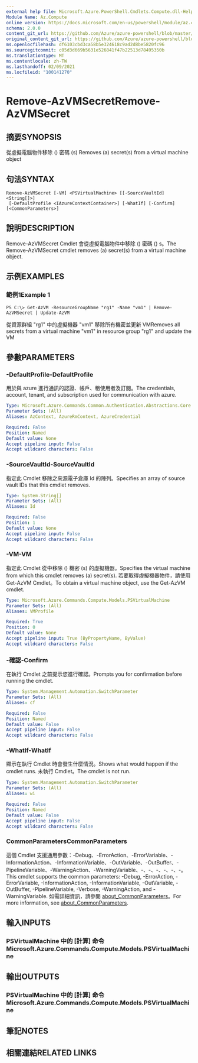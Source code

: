 ```yaml
---
external help file: Microsoft.Azure.PowerShell.Cmdlets.Compute.dll-Help.xml
Module Name: Az.Compute
online version: https://docs.microsoft.com/en-us/powershell/module/az.compute/remove-azvmsecret
schema: 2.0.0
content_git_url: https://github.com/Azure/azure-powershell/blob/master/src/Compute/Compute/help/Remove-AzVMSecret.md
original_content_git_url: https://github.com/Azure/azure-powershell/blob/master/src/Compute/Compute/help/Remove-AzVMSecret.md
ms.openlocfilehash: df6103cbd3ca58b5e324618c9ad2d8be5820fc96
ms.sourcegitcommit: c05d3d669b5631e526841f47b22513d78495350b
ms.translationtype: MT
ms.contentlocale: zh-TW
ms.lasthandoff: 02/09/2021
ms.locfileid: "100141270"
---
```

# <span data-ttu-id="dc5c5-101">Remove-AzVMSecret</span><span class="sxs-lookup"><span data-stu-id="dc5c5-101">Remove-AzVMSecret</span></span>

## <span data-ttu-id="dc5c5-102">摘要</span><span class="sxs-lookup"><span data-stu-id="dc5c5-102">SYNOPSIS</span></span>
<span data-ttu-id="dc5c5-103">從虛擬電腦物件移除 () 密碼 (s) </span><span class="sxs-lookup"><span data-stu-id="dc5c5-103">Removes (a) secret(s) from a virtual machine object</span></span>

## <span data-ttu-id="dc5c5-104">句法</span><span class="sxs-lookup"><span data-stu-id="dc5c5-104">SYNTAX</span></span>

```
Remove-AzVMSecret [-VM] <PSVirtualMachine> [[-SourceVaultId] <String[]>]
 [-DefaultProfile <IAzureContextContainer>] [-WhatIf] [-Confirm] [<CommonParameters>]
```

## <span data-ttu-id="dc5c5-105">說明</span><span class="sxs-lookup"><span data-stu-id="dc5c5-105">DESCRIPTION</span></span>
<span data-ttu-id="dc5c5-106">Remove-AzVMSecret Cmdlet 會從虛擬電腦物件中移除 () 密碼 () s。</span><span class="sxs-lookup"><span data-stu-id="dc5c5-106">The Remove-AzVMSecret cmdlet removes (a) secret(s) from a virtual machine object.</span></span>

## <span data-ttu-id="dc5c5-107">示例</span><span class="sxs-lookup"><span data-stu-id="dc5c5-107">EXAMPLES</span></span>

### <span data-ttu-id="dc5c5-108">範例1</span><span class="sxs-lookup"><span data-stu-id="dc5c5-108">Example 1</span></span>
```
PS C:\> Get-AzVM -ResourceGroupName "rg1" -Name "vm1" | Remove-AzVMSecret | Update-AzVM
```

<span data-ttu-id="dc5c5-109">從資源群組 "rg1" 中的虛擬機器 "vm1" 移除所有機密並更新 VM</span><span class="sxs-lookup"><span data-stu-id="dc5c5-109">Removes all secrets from a virtual machine "vm1" in resource group "rg1" and update the VM</span></span>

## <span data-ttu-id="dc5c5-110">參數</span><span class="sxs-lookup"><span data-stu-id="dc5c5-110">PARAMETERS</span></span>

### <span data-ttu-id="dc5c5-111">-DefaultProfile</span><span class="sxs-lookup"><span data-stu-id="dc5c5-111">-DefaultProfile</span></span>
<span data-ttu-id="dc5c5-112">用於與 azure 進行通訊的認證、帳戶、租使用者及訂閱。</span><span class="sxs-lookup"><span data-stu-id="dc5c5-112">The credentials, account, tenant, and subscription used for communication with azure.</span></span>

```yaml
Type: Microsoft.Azure.Commands.Common.Authentication.Abstractions.Core.IAzureContextContainer
Parameter Sets: (All)
Aliases: AzContext, AzureRmContext, AzureCredential

Required: False
Position: Named
Default value: None
Accept pipeline input: False
Accept wildcard characters: False
```

### <span data-ttu-id="dc5c5-113">-SourceVaultId</span><span class="sxs-lookup"><span data-stu-id="dc5c5-113">-SourceVaultId</span></span>
<span data-ttu-id="dc5c5-114">指定此 Cmdlet 移除之來源電子倉庫 Id 的陣列。</span><span class="sxs-lookup"><span data-stu-id="dc5c5-114">Specifies an array of source vault IDs that this cmdlet removes.</span></span>

```yaml
Type: System.String[]
Parameter Sets: (All)
Aliases: Id

Required: False
Position: 1
Default value: None
Accept pipeline input: False
Accept wildcard characters: False
```

### <span data-ttu-id="dc5c5-115">-VM</span><span class="sxs-lookup"><span data-stu-id="dc5c5-115">-VM</span></span>
<span data-ttu-id="dc5c5-116">指定此 Cmdlet 從中移除 () 機密 (s) 的虛擬機器。</span><span class="sxs-lookup"><span data-stu-id="dc5c5-116">Specifies the virtual machine from which this cmdlet removes (a) secret(s).</span></span>
<span data-ttu-id="dc5c5-117">若要取得虛擬機器物件，請使用 Get-AzVM Cmdlet。</span><span class="sxs-lookup"><span data-stu-id="dc5c5-117">To obtain a virtual machine object, use the Get-AzVM cmdlet.</span></span>

```yaml
Type: Microsoft.Azure.Commands.Compute.Models.PSVirtualMachine
Parameter Sets: (All)
Aliases: VMProfile

Required: True
Position: 0
Default value: None
Accept pipeline input: True (ByPropertyName, ByValue)
Accept wildcard characters: False
```

### <span data-ttu-id="dc5c5-118">-確認</span><span class="sxs-lookup"><span data-stu-id="dc5c5-118">-Confirm</span></span>
<span data-ttu-id="dc5c5-119">在執行 Cmdlet 之前提示您進行確認。</span><span class="sxs-lookup"><span data-stu-id="dc5c5-119">Prompts you for confirmation before running the cmdlet.</span></span>

```yaml
Type: System.Management.Automation.SwitchParameter
Parameter Sets: (All)
Aliases: cf

Required: False
Position: Named
Default value: False
Accept pipeline input: False
Accept wildcard characters: False
```

### <span data-ttu-id="dc5c5-120">-WhatIf</span><span class="sxs-lookup"><span data-stu-id="dc5c5-120">-WhatIf</span></span>
<span data-ttu-id="dc5c5-121">顯示在執行 Cmdlet 時會發生什麼情況。</span><span class="sxs-lookup"><span data-stu-id="dc5c5-121">Shows what would happen if the cmdlet runs.</span></span>
<span data-ttu-id="dc5c5-122">未執行 Cmdlet。</span><span class="sxs-lookup"><span data-stu-id="dc5c5-122">The cmdlet is not run.</span></span>

```yaml
Type: System.Management.Automation.SwitchParameter
Parameter Sets: (All)
Aliases: wi

Required: False
Position: Named
Default value: False
Accept pipeline input: False
Accept wildcard characters: False
```

### <span data-ttu-id="dc5c5-123">CommonParameters</span><span class="sxs-lookup"><span data-stu-id="dc5c5-123">CommonParameters</span></span>
<span data-ttu-id="dc5c5-124">這個 Cmdlet 支援通用參數：-Debug、-ErrorAction、-ErrorVariable、-InformationAction、-InformationVariable、-OutVariable、-OutBuffer、-PipelineVariable、-WarningAction、-WarningVariable、-、-、-、-、-、-。</span><span class="sxs-lookup"><span data-stu-id="dc5c5-124">This cmdlet supports the common parameters: -Debug, -ErrorAction, -ErrorVariable, -InformationAction, -InformationVariable, -OutVariable, -OutBuffer, -PipelineVariable, -Verbose, -WarningAction, and -WarningVariable.</span></span> <span data-ttu-id="dc5c5-125">如需詳細資訊，請參閱 [about_CommonParameters](http://go.microsoft.com/fwlink/?LinkID=113216)。</span><span class="sxs-lookup"><span data-stu-id="dc5c5-125">For more information, see [about_CommonParameters](http://go.microsoft.com/fwlink/?LinkID=113216).</span></span>

## <span data-ttu-id="dc5c5-126">輸入</span><span class="sxs-lookup"><span data-stu-id="dc5c5-126">INPUTS</span></span>

### <span data-ttu-id="dc5c5-127">PSVirtualMachine 中的 [計算] 命令</span><span class="sxs-lookup"><span data-stu-id="dc5c5-127">Microsoft.Azure.Commands.Compute.Models.PSVirtualMachine</span></span>

## <span data-ttu-id="dc5c5-128">輸出</span><span class="sxs-lookup"><span data-stu-id="dc5c5-128">OUTPUTS</span></span>

### <span data-ttu-id="dc5c5-129">PSVirtualMachine 中的 [計算] 命令</span><span class="sxs-lookup"><span data-stu-id="dc5c5-129">Microsoft.Azure.Commands.Compute.Models.PSVirtualMachine</span></span>

## <span data-ttu-id="dc5c5-130">筆記</span><span class="sxs-lookup"><span data-stu-id="dc5c5-130">NOTES</span></span>

## <span data-ttu-id="dc5c5-131">相關連結</span><span class="sxs-lookup"><span data-stu-id="dc5c5-131">RELATED LINKS</span></span>
